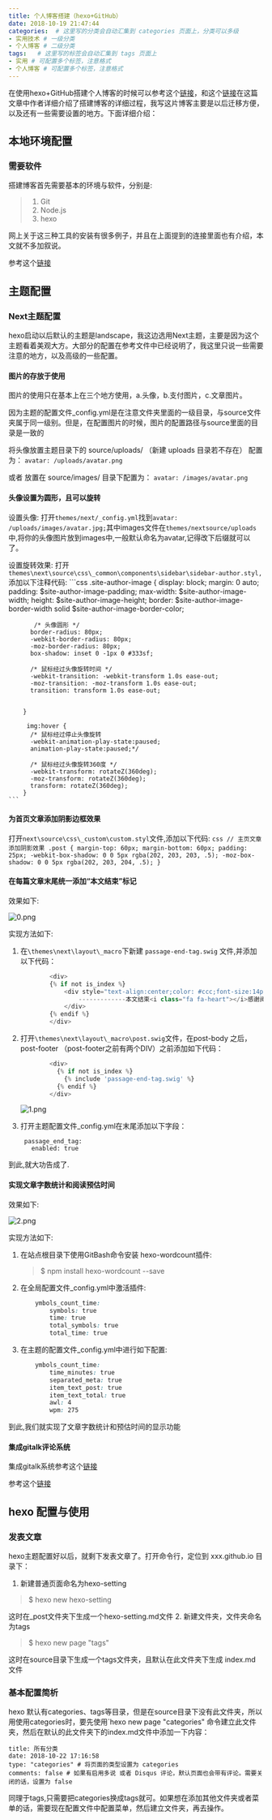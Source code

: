 ```yaml
---
title: 个人博客搭建（hexo+GitHub）
date: 2018-10-19 21:47:44
categories:  # 这里写的分类会自动汇集到 categories 页面上，分类可以多级
- 实用技术 # 一级分类
- 个人博客 # 二级分类 
tags:   # 这里写的标签会自动汇集到 tags 页面上
- 实用 # 可配置多个标签，注意格式
- 个人博客 # 可配置多个标签，注意格式
---
```

在使用hexo+GitHub搭建个人博客的时候可以参考这个[链接](https://www.jianshu.com/p/380290deb8f0)，和这个[链接](https://asdfv1929.github.io/categories/GitBlog/)在这篇文章中作者详细介绍了搭建博客的详细过程，我写这片博客主要是以后迁移方便，以及还有一些需要设置的地方。下面详细介绍：

## 本地环境配置

### 需要软件

搭建博客首先需要基本的环境与软件，分别是:
> 1. Git
> 2. Node.js
> 3. hexo

网上关于这三种工具的安装有很多例子，并且在上面提到的连接里面也有介绍，本文就不多加叙说。

参考这个[链接](https://www.jianshu.com/p/380290deb8f0)

## 主题配置

### Next主题配置

hexo启动以后默认的主题是landscape，我这边选用Next主题，主要是因为这个主题看着美观大方。大部分的配置在参考文件中已经说明了，我这里只说一些需要注意的地方，以及高级的一些配置。

#### 图片的存放于使用

图片的使用只在基本上在三个地方使用，a.头像，b.支付图片，c.文章图片。

因为主题的配置文件_config.yml是在注意文件夹里面的一级目录，与source文件夹属于同一级别。但是，在配置图片的时候，图片的配置路径与source里面的目录是一致的

将头像放置主题目录下的 source/uploads/ （新建 uploads 目录若不存在） 配置为：
`
avatar: /uploads/avatar.png
`

或者 放置在 source/images/ 目录下配置为：
`
avatar: /images/avatar.png
`

#### 头像设置为圆形，且可以旋转

设置头像:
打开`themes/next/_config.yml`找到`avatar: /uploads/images/avatar.jpg;`其中images文件在`themes/nextsource/uploads`中,将你的头像图片放到images中,一般默认命名为avatar,记得改下后缀就可以了。

设置旋转效果:
打开`themes\next\source\css\_common\components\sidebar\sidebar-author.styl,`
添加以下注释代码:
	```css
		.site-author-image {
		  display: block;
		  margin: 0 auto;
		  padding: $site-author-image-padding;
		  max-width: $site-author-image-width;
		  height: $site-author-image-height;
		  border: $site-author-image-border-width solid $site-author-image-border-color;
		
		   /* 头像圆形 */
		  border-radius: 80px;
		  -webkit-border-radius: 80px;
		  -moz-border-radius: 80px;
		  box-shadow: inset 0 -1px 0 #333sf;
		
		  /* 鼠标经过头像旋转时间 */
		  -webkit-transition: -webkit-transform 1.0s ease-out;
		  -moz-transition: -moz-transform 1.0s ease-out;
		  transition: transform 1.0s ease-out;
		
		
		}
		
		 img:hover {
		  /* 鼠标经过停止头像旋转 
		  -webkit-animation-play-state:paused;
		  animation-play-state:paused;*/
		
		  /* 鼠标经过头像旋转360度 */
		  -webkit-transform: rotateZ(360deg);
		  -moz-transform: rotateZ(360deg);
		  transform: rotateZ(360deg);
		}
	```
#### 为首页文章添加阴影边框效果
打开`next\source\css\_custom\custom.styl`文件,添加以下代码:
	```css
		// 主页文章添加阴影效果
		 .post {
		   margin-top: 60px;
		   margin-bottom: 60px;
		   padding: 25px;
		   -webkit-box-shadow: 0 0 5px rgba(202, 203, 203, .5);
		   -moz-box-shadow: 0 0 5px rgba(202, 203, 204, .5);
		  }
	```

#### 在每篇文章末尾统一添加“本文结束”标记	
效果如下:

![0.png](/uploads/images/0.png)

实现方法如下:

1.  在`\themes\next\layout\_macro`下新建 `passage-end-tag.swig` 文件,并添加以下代码：

	```javascript
			<div>
			{% if not is_index %}
				<div style="text-align:center;color: #ccc;font-size:14px;">
					-------------本文结束<i class="fa fa-heart"></i>感谢阅读-------------
			   	</div>
			{% endif %}
			</div>
	```

2. 打开`\themes\next\layout\_macro\post.swig`文件，在post-body 之后， post-footer （post-footer之前有两个DIV）之前添加如下代码：

	```javascript
			<div>
			  {% if not is_index %}
			    {% include 'passage-end-tag.swig' %}
			  {% endif %}
			</div>
	```

   ![1.png](/uploads/images/1.png)

3. 打开主题配置文件_config.yml在末尾添加以下字段：

		passage_end_tag:
		  enabled: true

到此,就大功告成了.
#### 实现文章字数统计和阅读预估时间
效果如下:

![2.png](/uploads/images/2.png)

实现方法如下:
1. 在站点根目录下使用GitBash命令安装 hexo-wordcount插件:

    > $ npm install hexo-wordcount --save

2. 在全局配置文件_config.yml中激活插件:
		
	```css
		ymbols_count_time:
		    symbols: true
		    time: true
		    total_symbols: true
		    total_time: true
	```
3. 在主题的配置文件_config.yml中进行如下配置:
	```css
  		ymbols_count_time:  
			time_minutes: true
			separated_meta: true
			item_text_post: true
			item_text_total: true
			awl: 4
			wpm: 275
	```

到此,我们就实现了文章字数统计和预估时间的显示功能

#### 集成gitalk评论系统
集成gitalk系统参考这个[链接](https://asdfv1929.github.io/2018/01/20/gitalk/)

参考这个[链接](https://www.jianshu.com/p/380290deb8f0)

## hexo 配置与使用

### 发表文章
hexo主题配置好以后，就剩下发表文章了。打开命令行，定位到 xxx.github.io 目录下：

1. 新建普通页面命名为hexo-setting
 > $ hexo new hexo-setting

这时在_post文件夹下生成一个hexo-setting.md文件
2. 新建文件夹，文件夹命名为tags
 > $ hexo new page "tags"

这时在source目录下生成一个tags文件夹，且默认在此文件夹下生成 index.md 文件

### 基本配置简析

hexo 默认有categories、tags等目录，但是在source目录下没有此文件夹，所以用使用categories时，要先使用`hexo new page "categories" 命令建立此文件夹，然后在默认的此文件夹下的index.md文件中添加一下内容：

	title: 所有分类
	date: 2018-10-22 17:16:58
	type: "categories" # 将页面的类型设置为 categories
	comments: false # 如果有启用多说 或者 Disqus 评论，默认页面也会带有评论。需要关闭的话，设置为 false
同理于tags,只需要把categories换成tags就可。如果想在添加其他文件夹或者菜单的话，需要现在配置文件中配置菜单，然后建立文件夹，再去操作。
